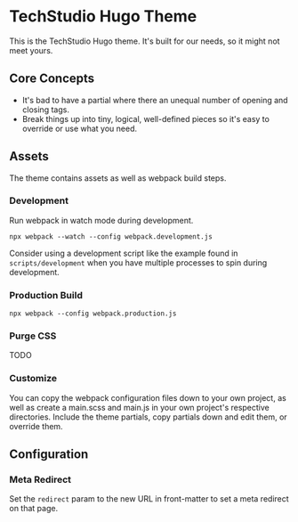 # TechStudio Hugo Theme

This is the TechStudio Hugo theme. It's built for our needs, so it might not
meet yours.

## Core Concepts

- It's bad to have a partial where there an unequal number of opening and
  closing tags.
- Break things up into tiny, logical, well-defined pieces so it's easy to
  override or use what you need.

## Assets

The theme contains assets as well as webpack build steps.

### Development

Run webpack in watch mode during development.

```
npx webpack --watch --config webpack.development.js
```

Consider using a development script like the example found in
`scripts/development` when you have multiple processes to spin during
development.

### Production Build

```
npx webpack --config webpack.production.js
```

### Purge CSS

TODO

### Customize

You can copy the webpack configuration files down to your own project, as well
as create a main.scss and main.js in your own project's respective directories.
Include the theme partials, copy partials down and edit them, or override them.

## Configuration

### Meta Redirect

Set the `redirect` param to the new URL in front-matter to set a meta redirect
on that page.
